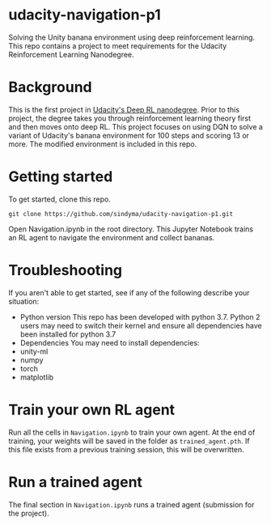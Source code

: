 # udacity-navigation-p1
Solving the Unity banana environment using deep reinforcement learning. This repo contains a project to meet requirements for the Udacity Reinforcement Learning Nanodegree.

# Background
This is the first project in [Udacity's Deep RL nanodegree](https://www.udacity.com/course/deep-reinforcement-learning-nanodegree--nd893). Prior to this project, the degree takes you through reinforcement learning theory first and then moves onto deep RL.  This project focuses on using DQN to solve a variant of Udacity's banana environment for 100 steps and scoring 13 or more. The modified environment is included in this repo.

# Getting started
To get started, clone this repo.

``git clone https://github.com/sindyma/udacity-navigation-p1.git``

Open Navigation.ipynb in the root directory. This Jupyter Notebook trains an RL agent to navigate the environment and collect bananas.

# Troubleshooting
If you aren't able to get started, see if any of the following describe your situation:
* Python version
This repo has been developed with python 3.7. Python 2 users may need to switch their kernel and ensure all dependencies have been installed for python 3.7
* Dependencies
You may need to install dependencies:
* unity-ml
* numpy
* torch
* matplotlib

# Train your own RL agent
Run all the cells in `Navigation.ipynb` to train your own agent. At the end of training, your weights will be saved in the folder as `trained_agent.pth`. If this file exists from a previous training session, this will be overwritten.

# Run a trained agent
The final section in `Navigation.ipynb` runs a trained agent (submission for the project).
